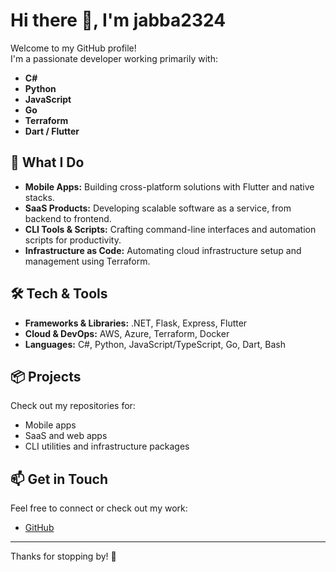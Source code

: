 # Hi there 👋, I'm jabba2324

Welcome to my GitHub profile!  
I'm a passionate developer working primarily with:

- **C#**
- **Python**
- **JavaScript**
- **Go**
- **Terraform**
- **Dart / Flutter**

## 🚀 What I Do

- **Mobile Apps:** Building cross-platform solutions with Flutter and native stacks.
- **SaaS Products:** Developing scalable software as a service, from backend to frontend.
- **CLI Tools & Scripts:** Crafting command-line interfaces and automation scripts for productivity.
- **Infrastructure as Code:** Automating cloud infrastructure setup and management using Terraform.

## 🛠️ Tech & Tools

- **Frameworks & Libraries:** .NET, Flask, Express, Flutter
- **Cloud & DevOps:** AWS, Azure, Terraform, Docker
- **Languages:** C#, Python, JavaScript/TypeScript, Go, Dart, Bash

## 📦 Projects

Check out my repositories for:

- Mobile apps 
- SaaS and web apps 
- CLI utilities and infrastructure packages

## 📫 Get in Touch

Feel free to connect or check out my work:

- [GitHub](https://github.com/jabba2324)

---

Thanks for stopping by! 🚀
